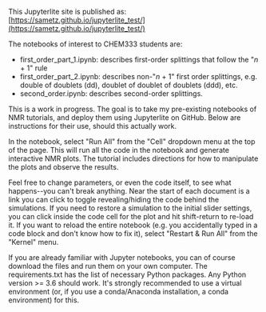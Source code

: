 This Jupyterlite site is published as: [https://sametz.github.io/jupyterlite_test/](https://sametz.github.io/jupyterlite_test/)

The notebooks of interest to CHEM333 students are:

- first_order_part_1.ipynb: describes first-order splittings that follow the
  "*n* + 1" rule
- first_order_part_2.ipynb: describes non-"*n* + 1" first order splittings,
  e.g. double of doublets (dd), doublet of doublet of doublets (ddd), etc.
- second_order.ipynb: describes second-order splittings.

This is a work in progress.
The goal is to take my pre-existing notebooks of NMR tutorials,
and deploy them using Jupyterlite on GitHub.
Below are instructions for their use,
should this actually work.

In the notebook,  select "Run All"
from the "Cell" dropdown menu at the top of the page.
This will run all the code in the notebook
and generate interactive NMR plots.
The tutorial includes directions
for how to manipulate the plots and observe the results.

Feel free to change parameters, or even the code itself,
to see what happens--you can't break anything.
Near the start of each document is a link you can click
to toggle revealing/hiding the code behind the simulations.
If you need to restore a simulation to the initial slider settings,
you can click inside the code cell for the plot
and hit shift-return to re-load it.
If you want to reload the entire notebook
(e.g. you accidentally typed in a code block
and don't know how to fix it),
select "Restart & Run All" from the "Kernel" menu.

If you are already familiar with Jupyter notebooks,
you can of course download the files and run them on your own computer.
The requirements.txt has the list of necessary Python packages.
Any Python version >= 3.6 should work.
It's strongly recommended to use a virtual environment
(or, if you use a conda/Anaconda installation, a conda environment) for this.

